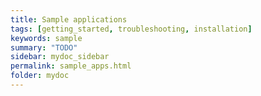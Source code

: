 ```yaml
---
title: Sample applications
tags: [getting_started, troubleshooting, installation]
keywords: sample
summary: "TODO"
sidebar: mydoc_sidebar
permalink: sample_apps.html
folder: mydoc
---
```

